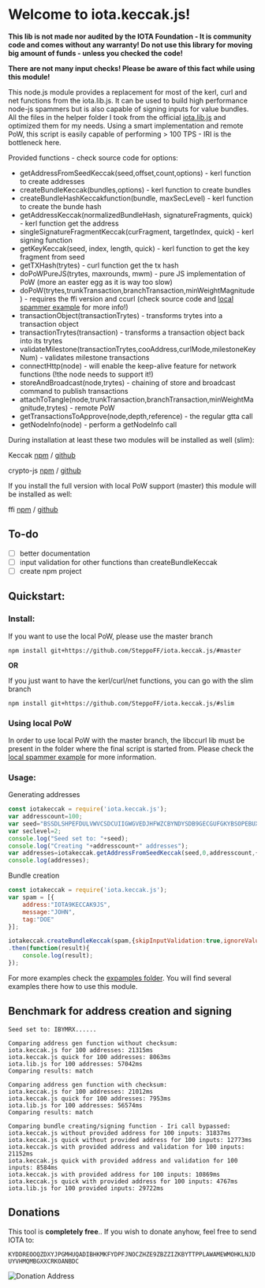 # Welcome to iota.keccak.js!

**This lib is not made nor audited by the IOTA Foundation - It is community code and comes without any warranty! Do not use this library for moving big amount of funds - unless you checked the code!**

**There are not many input checks! Please be aware of this fact while using this module!**

This node.js module provides a replacement for most of the kerl, curl and net functions from the iota.lib.js. It can be used to build high performance node-js spammers but is also capable of signing inputs for value bundles. All the files in the helper folder I took from the official [iota.lib.js](https://github.com/iotaledger/iota.lib.js) and optimized them for my needs. Using a smart implementation and remote PoW, this script is easily capable of performing > 100 TPS - IRI is the bottleneck here.

Provided functions - check source code for options:
- getAddressFromSeedKeccak(seed,offset,count,options) - kerl function to create addresses
- createBundleKeccak(bundles,options) - kerl function to create bundles
- createBundleHashKeccakfunction(bundle, maxSecLevel) - kerl function to create the bunde hash
- getAddressKeccak(normalizedBundleHash, signatureFragments, quick) - kerl function get the address
- singleSignatureFragmentKeccak(curFragment, targetIndex, quick) - kerl signing function
- getKeyKeccak(seed, index, length, quick) - kerl function to get the key fragment from seed
- getTXHash(trytes) - curl function get the tx hash
- doPoWPureJS(trytes, maxrounds, mwm) - pure JS implementation of PoW (more an easter egg as it is way too slow)
- doPoW(trytes,trunkTransaction,branchTransaction,minWeightMagnitude) - requires the ffi version and ccurl (check source code and [local spammer example](https://github.com/SteppoFF/iota.keccak.js/tree/master/examples/local_spammer.js) for more info!)
- transactionObject(transactionTrytes) - transforms trytes into a transaction object
- transactionTrytes(transaction) - transforms a transaction object back into its trytes
- validateMilestone(transactionTrytes,cooAddress,curlMode,milestoneKeyNum) - validates milestone transactions
- connectHttp(node) - will enable the keep-alive feature for network functions (!the node needs to support it!)
- storeAndBroadcast(node,trytes) - chaining of store and broadcast command to publish transactions
- attachToTangle(node,trunkTransaction,branchTransaction,minWeightMagnitude,trytes) - remote PoW
- getTransactionsToApprove(node,depth,reference) - the regular gtta call
- getNodeInfo(node) - perform a getNodeInfo call

During installation at least these two modules will be installed as well (slim):

Keccak [npm](https://www.npmjs.com/package/keccak) / [github](https://github.com/cryptocoinjs/keccak)

crypto-js [npm](https://www.npmjs.com/package/crypto-js) / [github](https://github.com/brix/crypto-js)

If you install the full version with local PoW support (master) this module will be installed as well:

ffi [npm](https://www.npmjs.com/package/ffi) / [github](https://github.com/node-ffi/node-ffi)

## To-do

 - [ ] better documentation
 - [ ] input validation for other functions than createBundleKeccak
 - [ ] create npm project

## Quickstart: 

### Install:
If you want to use the local PoW, please use the master branch

<pre><code>npm install git+https://github.com/SteppoFF/iota.keccak.js/#master</code></pre>
 **OR**
 
If you just want to have the kerl/curl/net functions, you can go with the slim branch

<pre><code>npm install git+https://github.com/SteppoFF/iota.keccak.js/#slim</code></pre>

### Using local PoW
In order to use local PoW with the master branch, the libccurl lib must be present in the folder
where the final script is started from. Please check the [local spammer example](https://github.com/SteppoFF/iota.keccak.js/tree/master/examples/local_spammer.js) for more information.

### Usage:
Generating addresses
```js
const iotakeccak = require('iota.keccak.js');
var addresscount=100;
var seed="BSSDLSHPEFDULVWVCSDCUIIGWGVEDJHFWZCBYNDYSDB9GECGUFGKYBSOPEBUXVJUX9QGEBHKKZCTYH9VX";
var seclevel=2;
console.log("Seed set to: "+seed);
console.log("Creating "+addresscount+" addresses");
var addresses=iotakeccak.getAddressFromSeedKeccak(seed,0,addresscount,{secLevel:seclevel,quick:false});
console.log(addresses);
```
Bundle creation
```js
const iotakeccak = require('iota.keccak.js');
var spam = [{
    address:"IOTA9KECCAK9JS",
    message:"JOHN",
    tag:"DOE"
}];

iotakeccak.createBundleKeccak(spam,{skipInputValidation:true,ignoreValue:false,quick:true})
.then(function(result){
	console.log(result);
});
```
For more examples check the [expamples folder](https://github.com/SteppoFF/iota.keccak.js/tree/master/examples).
You will find several examples there how to use this module.

## Benchmark for address creation and signing
```
Seed set to: IBYMRX......

Comparing address gen function without checksum:
iota.keccak.js for 100 addresses: 21315ms
iota.keccak.js quick for 100 addresses: 8063ms
iota.lib.js for 100 addresses: 57042ms
Comparing results: match

Comparing address gen function with checksum:
iota.keccak.js for 100 addresses: 21012ms
iota.keccak.js quick for 100 addresses: 7953ms
iota.lib.js for 100 addresses: 56574ms
Comparing results: match

Comparing bundle creating/signing function - Iri call bypassed:
iota.keccak.js without provided address for 100 inputs: 31837ms
iota.keccak.js quick without provided address for 100 inputs: 12773ms
iota.keccak.js with provided address and validation for 100 inputs: 21152ms
iota.keccak.js quick with provided address and validation for 100 inputs: 8584ms
iota.keccak.js with provided address for 100 inputs: 10869ms
iota.keccak.js quick with provided address for 100 inputs: 4767ms
iota.lib.js for 100 provided inputs: 29722ms
```

## Donations
This tool is **completely free**..
If you wish to donate anyhow, feel free to send IOTA to:

`KYDDREOOQZDXYJPGMHUQADIBHKMKFYDPFJNOCZHZE9ZBZZIZKBYTTPPLAWAMEWMOHKLNJDUYVHMQMBGXXCRKOANBDC`

![Donation Address](https://chart.googleapis.com/chart?chs=250x250&cht=qr&chl=KYDDREOOQZDXYJPGMHUQADIBHKMKFYDPFJNOCZHZE9ZBZZIZKBYTTPPLAWAMEWMOHKLNJDUYVHMQMBGXXCRKOANBDC)
